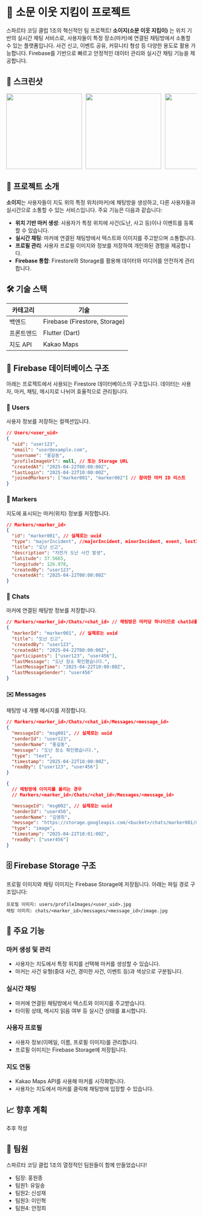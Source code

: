 # 🚨 소문 이웃 지킴이 프로젝트

스파르타 코딩 클럽 1조의 혁신적인 팀 프로젝트! **소이지(소문 이웃 지킴이)** 는 위치 기반의 실시간 채팅 서비스로, 사용자들이 특정 장소(마커)에 연결된 채팅방에서 소통할 수 있는 플랫폼입니다. 사건 신고, 이벤트 공유, 커뮤니티 형성 등 다양한 용도로 활용 가능합니다. Firebase를 기반으로 빠르고 안정적인 데이터 관리와 실시간 채팅 기능을 제공합니다.

## 📱 스크린샷

<div style="display: flex; flex-wrap: nowrap; overflow-x: auto; gap: 10px; margin-bottom: 20px;">
  <img src="https://github.com/user-attachments/assets/1cf0b139-8020-413d-a554-dd9400028798" width="200"/>
  <img src="https://github.com/user-attachments/assets/e53f517a-1045-4b4e-a0c5-fc4d9cbf1ace" width="200" />
  <img src="https://github.com/user-attachments/assets/762af693-8d08-4558-b684-58c2fbe109b7" width="200" />
  <img src="https://github.com/user-attachments/assets/b03646cf-eb08-463e-a4f4-1f704f3676d1" width="200" />
  <img src="https://github.com/user-attachments/assets/a09d938f-65a2-4baf-898d-0db095526770" width="200" />
  <img src="https://github.com/user-attachments/assets/da09ca87-bcf3-4081-a850-ab2b47e19441" width="200" />
  <img src="https://github.com/user-attachments/assets/9d409a8c-93b0-421e-a915-cbe485482a11" width="200" />
  <img src="https://github.com/user-attachments/assets/7e41a564-6f72-4967-9356-82044de956c3" width="200" />
  <img src="https://github.com/user-attachments/assets/ad972b55-0b04-4bd1-88c7-b8925ff909ac" width="200" />
  <img src="https://github.com/user-attachments/assets/b302110f-dede-4622-a285-3780e571ac8a" width="200" />
  <img src="https://github.com/user-attachments/assets/aae2a213-703c-4209-b8bd-f44ff9fc2496" width="200" />
  <img src="https://github.com/user-attachments/assets/7c63a32b-a9aa-42f3-b348-eee87cdea760" width="200" />
  <img src="https://github.com/user-attachments/assets/76d2b45c-afc4-4403-ae83-ec7571cf361e" width="200" />
  <img src="https://github.com/user-attachments/assets/59e5fb96-1ab5-4d9c-8fb4-dfaca5f4dd56" width="200" />
  <img src="https://github.com/user-attachments/assets/880518ba-cdda-4717-8f90-424b07e49290" width="200" />
  <img src="https://github.com/user-attachments/assets/4085aef6-10c2-458a-b6ec-7387b8c294c1" width="200" />
</div>


## 🎯 프로젝트 소개

**소이지**는 사용자들이 지도 위의 특정 위치(마커)에 채팅방을 생성하고, 다른 사용자들과 실시간으로 소통할 수 있는 서비스입니다. 주요 기능은 다음과 같습니다:

- **위치 기반 마커 생성**: 사용자가 특정 위치에 사건(도난, 사고 등)이나 이벤트를 등록할 수 있습니다.
- **실시간 채팅**: 마커에 연결된 채팅방에서 텍스트와 이미지를 주고받으며 소통합니다.
- **프로필 관리**: 사용자 프로필 이미지와 정보를 저장하여 개인화된 경험을 제공합니다.
- **Firebase 통합**: Firestore와 Storage를 활용해 데이터와 미디어를 안전하게 관리합니다.

## 🛠️ 기술 스택

| 카테고리   | 기술                          |
| ---------- | ----------------------------- |
| 백엔드     | Firebase (Firestore, Storage) |
| 프론트엔드 | Flutter (Dart)                |
| 지도 API   | Kakao Maps                    |

## 📂 Firebase 데이터베이스 구조

아래는 프로젝트에서 사용되는 Firestore 데이터베이스의 구조입니다. 데이터는 사용자, 마커, 채팅, 메시지로 나뉘어 효율적으로 관리됩니다.

### 👤 Users

사용자 정보를 저장하는 컬렉션입니다.

```json
// Users/<user_uid>
{
  "uid": "user123",
  "email": "user@example.com",
  "username": "홍길동",
  "profileImageUrl": null, // 또는 Storage URL
  "createdAt": "2025-04-22T00:00:00Z",
  "lastLogin": "2025-04-22T10:00:00Z",
  "joinedMarkers": ["marker001", "marker002"] // 참여한 마커 ID 리스트
}
```

### 📍 Markers

지도에 표시되는 마커(위치) 정보를 저장합니다.

```json
// Markers/<marker_id>
{
  "id": "marker001", // 실제로는 uuid
  "type": "majorIncident", //majorIncident, minorIncident, event, lostItem
  "title": "도난 신고",
  "description": "자전거 도난 사건 발생",
  "latitude": 37.5665,
  "longitude": 126.978,
  "createdBy": "user123",
  "createdAt": "2025-04-22T00:00:00Z"
}
```

### 💬 Chats

마커에 연결된 채팅방 정보를 저장합니다.

```json
// Markers/<marker_id>/Chats/<chat_id> // 채팅방은 마커당 하나이므로 chatId를 알 필요는 없음
{
  "markerId": "marker001", // 실제로는 uuid
  "title": "도난 신고",
  "createdBy": "user123",
  "createdAt": "2025-04-22T00:00:00Z",
  "participants": ["user123", "user456"],
  "lastMessage": "도난 장소 확인했습니다.",
  "lastMessageTime": "2025-04-22T10:00:00Z",
  "lastMessageSender": "user456"
}
```

### ✉️ Messages

채팅방 내 개별 메시지를 저장합니다.

```json
// Markers/<marker_id>/Chats/<chat_id>/Messages/<message_id>
{
  "messageId": "msg001", // 실제로는 uuid
  "senderId": "user123",
  "senderName": "홍길동",
  "message": "도난 장소 확인했습니다.",
  "type": "text",
  "timestamp": "2025-04-22T10:00:00Z",
  "readBy": ["user123", "user456"]
}
```

```json
{
  // 채팅방에 이미지를 올리는 경우
  // Markers/<marker_id>/Chats/<chat_id>/Messages/<message_id>

  "messageId": "msg002", // 실제로는 uuid
  "senderId": "user456",
  "senderName": "김영희",
  "message": "https://storage.googleapis.com/<bucket>/chats/marker001/messages/msg002/image.jpg",
  "type": "image",
  "timestamp": "2025-04-22T10:01:00Z",
  "readBy": ["user456"]
}
```

## 🗄️ Firebase Storage 구조

프로필 이미지와 채팅 이미지는 Firebase Storage에 저장됩니다. 아래는 파일 경로 구조입니다:

```
프로필 이미지: users/profileImages/<user_uid>.jpg
채팅 이미지: chats/<marker_id>/messages/<message_id>/image.jpg
```

## 🚀 주요 기능

### 마커 생성 및 관리

- 사용자는 지도에서 특정 위치를 선택해 마커를 생성할 수 있습니다.
- 마커는 사건 유형(중대 사건, 경미한 사건, 이벤트 등)과 색상으로 구분됩니다.

### 실시간 채팅

- 마커에 연결된 채팅방에서 텍스트와 이미지를 주고받습니다.
- 타이핑 상태, 메시지 읽음 여부 등 실시간 상태를 표시합니다.

### 사용자 프로필

- 사용자 정보(이메일, 이름, 프로필 이미지)를 관리합니다.
- 프로필 이미지는 Firebase Storage에 저장됩니다.

### 지도 연동

- Kakao Maps API를 사용해 마커를 시각화합니다.
- 사용자는 지도에서 마커를 클릭해 채팅방에 입장할 수 있습니다.

## 📈 향후 계획

추후 작성

## 👥 팀원

스파르타 코딩 클럽 1조의 열정적인 팀원들이 함께 만들었습니다!

- 팀장: 홍원종
- 팀원1: 유일송
- 팀원2: 신성재
- 팀원3: 이인혁
- 팀원4: 안정희
